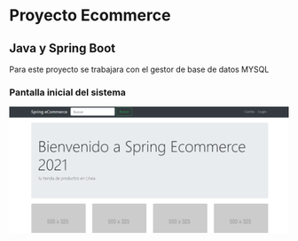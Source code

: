 # Proyecto Ecommerce
## Java y Spring Boot

Para este proyecto se trabajara con el gestor de base de datos MYSQL

### Pantalla inicial del sistema
![Pantalla de home](imgs-md/Inicio.png "Pantalla de administrador")